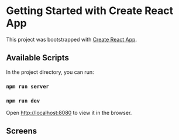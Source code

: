 # Getting Started with Create React App

This project was bootstrapped with [Create React App](https://github.com/facebook/create-react-app).

## Available Scripts

In the project directory, you can run:

### `npm run server`

### `npm run dev`

Open [http://localhost:8080](http://localhost:8080) to view it in the browser.


## Screens

